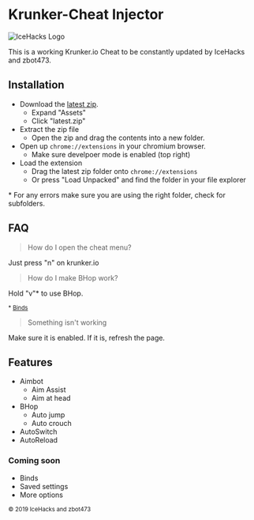 # Krunker-Cheat Injector
![IceHacks Logo](https://media.discordapp.net/attachments/622241766107774996/639570452234240020/unknown.png)


This is a working Krunker.io Cheat to be constantly updated by IceHacks and zbot473.

## Installation
- Download the [latest zip](https://github.com/IceHacks/KrunkerCheatInjector/releases/latest).
  - Expand "Assets"
  - Click "latest.zip"
- Extract the zip file
  - Open the zip and drag the contents into a new folder.
- Open up `chrome://extensions` in your chromium browser.
  - Make sure develpoer mode is enabled (top right)
- Load the extension
  - Drag the latest zip folder onto `chrome://extensions`
  - Or press "Load Unpacked" and find the folder in your file explorer
  
\* For any errors make sure you are using the right folder, check for subfolders.

## FAQ
> How do I open the cheat menu?

Just press "n" on krunker.io

> How do I make BHop work?

Hold "v"\* to use BHop.

<sub>\* [Binds](https://github.com/IceHacks/KrunkerCheatInjector/#Coming+Soon)</sub>

> Something isn't working

Make sure it is enabled. If it is, refresh the page.

## Features
- Aimbot
  - Aim Assist
  - Aim at head
- BHop
  - Auto jump
  - Auto crouch
- AutoSwitch
- AutoReload

### Coming soon
- Binds
- Saved settings
- More options

<sub>© 2019 IceHacks and zbot473</sub>
